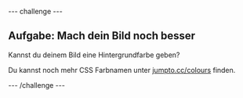 \--- challenge \---

## Aufgabe: Mach dein Bild noch besser

Kannst du deinem Bild eine Hintergrundfarbe geben?

Du kannst noch mehr CSS Farbnamen unter <a href="http://jumpto.cc/colours" target="_blank">jumpto.cc/colours</a> finden.

\--- /challenge \---